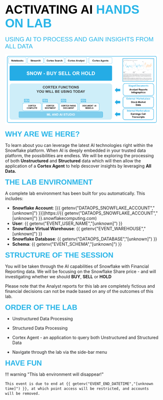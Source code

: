 
# <span style="color:#000000; font-size:40px; font-family:Arial;;font-weight:bold">ACTIVATING AI <span style="color:#29B5E8; font-size:40px; font-family:Arial;;font-weight:bold">HANDS ON LAB</span>



<span style="color:#29B5E8; font-size:20px; font-family:Arial;;font-weight:regular">USING AI TO PROCESS AND GAIN INSIGHTS FROM ALL DATA</span>

![alt text](image-1.png)

<span style="color:#29B5E8; font-size:24px; font-family:Arial;;font-weight:bold">WHY ARE WE HERE?</span>

To learn about you can leverage the latest AI technologies right within the Snowflake platform.  When AI is deeply embedded in your trusted data platform, the possibilities are endless. We will be exploring the processing of both **Unstructured** and **Structured** data which will then allow the application of a **Cortex Agent** to help descover insights by leveraging **All Data.**

<span style="color:#29B5E8; font-size:24px; font-family:Arial;;font-weight:bold">THE LAB ENVIRONMENT</span>

A complete lab environment has been built for you automatically. This includes:

- **Snowflake Account**: [{{ getenv("DATAOPS_SNOWFLAKE_ACCOUNT","[unknown]") }}](https://{{ getenv("DATAOPS_SNOWFLAKE_ACCOUNT","[unknown]") }}.snowflakecomputing.com)
- **User**: {{ getenv("EVENT_USER_NAME","[unknown]") }}
- **Snowflake Virtual Warehouse**: {{ getenv("EVENT_WAREHOUSE","[unknown]") }}
- **Snowflake Database**: {{ getenv("DATAOPS_DATABASE","[unknown]") }}
- **Schema**: {{ getenv("EVENT_SCHEMA","[unknown]") }}



<span style="color:#29B5E8; font-size:24px; font-family:Arial;;font-weight:bold">STRUCTURE OF THE SESSION</span>

You will be taken through the AI capabilities of Snowflake with Financial Reporting data.  We will be focusing on the Snowflake Share price - and will investigating whether we should **BUY**, **SELL** or **HOLD**

Please note that the Analyst reports for this lab are completely fictious and financial decisions can not be made based on any of the outcomes of this lab.

<span style="color:#29B5E8; font-size:24px; font-family:Arial;;font-weight:bold">ORDER OF THE LAB</span>

-    Unstructured Data Processing

-    Structured Data Processing

-    Cortex Agent - an application to query both Unstructured and Structured Data

-    Navigate through the lab via the side-bar menu

<span style="color:#29B5E8; font-size:24px; font-family:Arial;;font-weight:bold">HAVE FUN</span>




!!! warning "This lab environment will disappear!"

    This event is due to end at {{ getenv("EVENT_END_DATETIME","[unknown time]") }}, at which point access will be restricted, and accounts will be removed.



